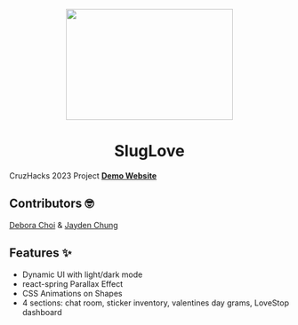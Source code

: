 <p align="center">
  <a href="https://sluglove.netlify.app/">
    <img src="https://github.com/deborachoi3/gatsby-starter-portfolio-cara/blob/master/Hackathon-5.jpg" width="300" height="200"> 
  </a>
</p>
<h1 align="center">
  SlugLove
</h1>

CruzHacks 2023 Project
[**Demo Website**](https://sluglove.netlify.app/)

## Contributors 🤓
[Debora Choi](https://github.com/deborachoi3) &
[Jayden Chung](https://github.com/JaydenChung)

## Features ✨

- Dynamic UI with light/dark mode
- react-spring Parallax Effect
- CSS Animations on Shapes
- 4 sections: chat room, sticker inventory, valentines day grams, LoveStop dashboard
